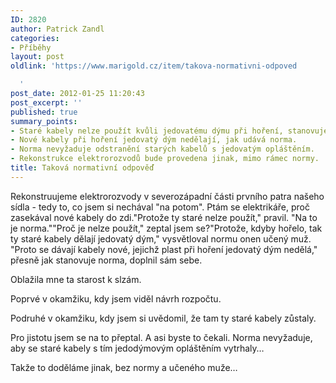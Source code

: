```yaml
---
ID: 2820
author: Patrick Zandl
categories:
- Příběhy
layout: post
oldlink: 'https://www.marigold.cz/item/takova-normativni-odpoved

  '
post_date: 2012-01-25 11:20:43
post_excerpt: ''
published: true
summary_points:
- Staré kabely nelze použít kvůli jedovatému dýmu při hoření, stanovuje norma.
- Nové kabely při hoření jedovatý dým nedělají, jak udává norma.
- Norma nevyžaduje odstranění starých kabelů s jedovatým opláštěním.
- Rekonstrukce elektrorozvodů bude provedena jinak, mimo rámec normy.
title: Taková normativní odpověď
---
```


Rekonstruujeme elektrorozvody v severozápadní části prvního patra našeho sídla - tedy to, co jsem si nechával "na potom". Ptám se elektrikáře, proč zasekával nové kabely do zdi."Protože ty staré nelze použít," pravil. "Na to je norma.""Proč je nelze použít," zeptal jsem se?"Protože, kdyby hořelo, tak ty staré kabely dělají jedovatý dým," vysvětloval normu onen učený muž. "Proto se dávají kabely nové, jejichž plast při hoření jedovatý dým nedělá," přesně jak stanovuje norma, doplnil sám sebe. 

Oblažila mne ta starost k slzám. 

Poprvé v okamžiku, kdy jsem viděl návrh rozpočtu.

Podruhé v okamžiku, kdy jsem si uvědomil, že tam ty staré kabely zůstaly. 

Pro jistotu jsem se na to přeptal. A asi byste to čekali. Norma nevyžaduje, aby se staré kabely s tím jedodýmovým opláštěním vytrhaly… 

Takže to doděláme jinak, bez normy a učeného muže…